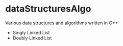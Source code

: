 # dataStructuresAlgo
Various data structures and algorithms written in C++

* Singly Linked List
* Doubly Linked List
